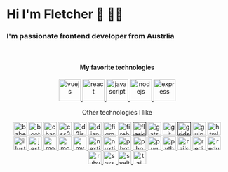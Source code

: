 <h1>Hi I'm Fletcher 👋 👨‍💻</h1>
<h3>I'm passionate frontend developer from Austrlia</h3>

<br/>

<h4 align="center">My favorite technologies</h4>
<p align="center">
	<a href="https://vuejs.org/" target="_blank">
		<img src="https://devicons.github.io/devicon/devicon.git/icons/vuejs/vuejs-original-wordmark.svg" alt="vuejs" width="50" height="50"/>
	</a>
  <a href="https://reactjs.org/" target="_blank">
		<img src="https://devicons.github.io/devicon/devicon.git/icons/react/react-original-wordmark.svg" alt="react" width="50" height="50"/>
	</a>
  <a href="https://developer.mozilla.org/en-US/docs/Web/JavaScript" target="_blank">
		<img src="https://devicons.github.io/devicon/devicon.git/icons/javascript/javascript-original.svg" alt="javascript" width="50" height="50"/>
	</a>
  <a href="https://nodejs.org" target="_blank">
		<img src="https://devicons.github.io/devicon/devicon.git/icons/nodejs/nodejs-original-wordmark.svg" alt="nodejs" width="50" height="50"/>
	</a>
  <a href="https://expressjs.com" target="_blank">
		<img src="https://devicons.github.io/devicon/devicon.git/icons/express/express-original-wordmark.svg" alt="express" width="50" height="50"/>
	</a>
</p>

<p align="center">Other technologies I like</p>

<p align="center">
	<a href="https://babeljs.io/" target="_blank">
		<img src="https://www.vectorlogo.zone/logos/babeljs/babeljs-icon.svg" alt="babel" width="30" height="30"/>
	</a>
	<a href="https://getbootstrap.com" target="_blank">
		<img src="https://devicons.github.io/devicon/devicon.git/icons/bootstrap/bootstrap-plain.svg" alt="bootstrap" width="30" height="30"/>
	</a>
	<a href="https://www.chartjs.org" target="_blank">
		<img src="https://www.chartjs.org/media/logo-title.svg" alt="chartjs" width="30" height="30"/>
	</a>
	<a href="https://www.w3schools.com/css/" target="_blank">
		<img src="https://devicons.github.io/devicon/devicon.git/icons/css3/css3-original-wordmark.svg" alt="css3" width="30" height="30"/>
	</a>
	<a href="https://d3js.org/" target="_blank">
		<img src="https://devicons.github.io/devicon/devicon.git/icons/d3js/d3js-original.svg" alt="d3js" width="30" height="30"/>
	</a>
	<a href="https://www.djangoproject.com/" target="_blank">
		<img src="https://devicons.github.io/devicon/devicon.git/icons/django/django-original.svg" alt="django" width="30" height="30"/>
	</a>
	<a href="https://www.figma.com/" target="_blank">
		<img src="https://www.vectorlogo.zone/logos/figma/figma-icon.svg" alt="figma" width="30" height="30"/>
	</a>
	<a href="https://firebase.google.com/" target="_blank">
		<img src="https://www.vectorlogo.zone/logos/firebase/firebase-icon.svg" alt="firebase" width="30" height="30"/>
	</a>
	<a href="" target="_blank">
		<img src="https://www.vectorlogo.zone/logos/pocoo_flask/pocoo_flask-icon.svg" alt="flask" width="30" height="30"/>
	</a>
	<a href="https://www.gatsbyjs.com/" target="_blank">
		<img src="https://www.vectorlogo.zone/logos/gatsbyjs/gatsbyjs-icon.svg" alt="gatsby" width="30" height="30"/>
	</a>
	<a href="https://git-scm.com/" target="_blank">
		<img src="https://www.vectorlogo.zone/logos/git-scm/git-scm-icon.svg" alt="git" width="30" height="30"/>
	</a>
	<a href="" target="_blank">
		<img src="https://www.vectorlogo.zone/logos/gridsome/gridsome-icon.svg" alt="gridsome" width="30" height="30"/>
	</a>
	<a href="https://gulpjs.com" target="_blank">
		<img src="https://devicons.github.io/devicon/devicon.git/icons/gulp/gulp-plain.svg" alt="gulp" width="30" height="30"/>
	</a>
	<a href="https://www.w3.org/html/" target="_blank">
		<img src="https://devicons.github.io/devicon/devicon.git/icons/html5/html5-original-wordmark.svg" alt="html5" width="30" height="30"/>
	</a>
	<a href="https://www.adobe.com/in/products/illustrator.html" target="_blank">
		<img src="https://www.vectorlogo.zone/logos/adobe_illustrator/adobe_illustrator-icon.svg" alt="illustrator" width="30" height="30"/>
	</a>
	<a href="https://jestjs.io" target="_blank">
		<img src="https://www.vectorlogo.zone/logos/jestjsio/jestjsio-icon.svg" alt="jest" width="30" height="30"/>
	</a>
	<a href="https://mochajs.org" target="_blank">
		<img src="https://www.vectorlogo.zone/logos/mochajs/mochajs-icon.svg" alt="mocha" width="30" height="30"/>
	</a>
	<a href="https://www.mongodb.com/" target="_blank">
		<img src="https://devicons.github.io/devicon/devicon.git/icons/mongodb/mongodb-original-wordmark.svg" alt="mongodb" width="30" height="30"/>
	</a>
	<a href="https://www.mysql.com/" target="_blank">
		<img src="https://devicons.github.io/devicon/devicon.git/icons/mysql/mysql-original-wordmark.svg" alt="mysql" width="30" height="30"/>
	</a>
	<a href="https://nextjs.org/" target="_blank">
		<img src="https://cdn.worldvectorlogo.com/logos/nextjs-3.svg" alt="nextjs" width="30" height="30"/>
	</a>
	<a href="https://nuxtjs.org/" target="_blank">
		<img src="https://www.vectorlogo.zone/logos/nuxtjs/nuxtjs-icon.svg" alt="nuxtjs" width="30" height="30"/>
	</a>
	<a href="https://www.photoshop.com/en" target="_blank">
		<img src="https://devicons.github.io/devicon/devicon.git/icons/photoshop/photoshop-plain.svg" alt="photoshop" width="30" height="30"/>
	</a>
	<a href="https://www.php.net" target="_blank">
		<img src="https://devicons.github.io/devicon/devicon.git/icons/php/php-original.svg" alt="php" width="30" height="30"/>
	</a>
	<a href="https://pugjs.org" target="_blank">
		<img src="https://cdn.worldvectorlogo.com/logos/pug.svg" alt="pug" width="30" height="30"/>
	</a>
	<a href="https://www.python.org" target="_blank">
		<img src="https://devicons.github.io/devicon/devicon.git/icons/python/python-original.svg" alt="python" width="30" height="30"/>
	</a>
	<a href="https://rubyonrails.org" target="_blank">
		<img src="https://devicons.github.io/devicon/devicon.git/icons/rails/rails-original-wordmark.svg" alt="rails" width="30" height="30"/>
	</a>
	<a href="https://redis.io" target="_blank">
		<img src="https://devicons.github.io/devicon/devicon.git/icons/redis/redis-original-wordmark.svg" alt="redis" width="30" height="30"/>
	</a>
	<a href="https://redux.js.org" target="_blank">
		<img src="https://devicons.github.io/devicon/devicon.git/icons/redux/redux-original.svg" alt="redux" width="30" height="30"/>
	</a>
	<a href="https://www.ruby-lang.org/en/" target="_blank">
		<img src="https://devicons.github.io/devicon/devicon.git/icons/ruby/ruby-original-wordmark.svg" alt="ruby" width="30" height="30"/>
	</a>
	<a href="https://sass-lang.com" target="_blank">
		<img src="https://devicons.github.io/devicon/devicon.git/icons/sass/sass-original.svg" alt="sass" width="30" height="30"/>
	</a>
	<a href="https://svelte.dev" target="_blank">
		<img src="https://upload.wikimedia.org/wikipedia/commons/1/1b/Svelte_Logo.svg" alt="svelte" width="30" height="30"/>
	</a>
	<a href="https://tailwindcss.com/" target="_blank">
		<img src="https://www.vectorlogo.zone/logos/tailwindcss/tailwindcss-icon.svg" alt="tailwind" width="30" height="30"/>
	</a>
</p>
